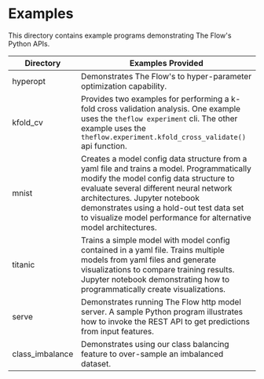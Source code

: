 # Examples

This directory contains example programs demonstrating The Flow's Python APIs.

| Directory       | Examples Provided                                                                                                                                                                                                                                                                                                                 |
| --------------- | --------------------------------------------------------------------------------------------------------------------------------------------------------------------------------------------------------------------------------------------------------------------------------------------------------------------------------- |
| hyperopt        | Demonstrates The Flow's to hyper-parameter optimization capability.                                                                                                                                                                                                                                                                 |
| kfold_cv        | Provides two examples for performing a k-fold cross validation analysis.  One example uses the `theflow experiment` cli.  The other example uses the `theflow.experiment.kfold_cross_validate()` api function.                                                                                                                      |
| mnist           | Creates a model config data structure from a yaml file and trains a model.  Programmatically modify the model config data structure to evaluate several different neural network architectures.  Jupyter notebook demonstrates using a hold-out test data set to visualize model performance for alternative model architectures. |
| titanic         | Trains a simple model with model config contained in a yaml file.  Trains multiple models from yaml files and generate visualizations to compare training results.  Jupyter notebook demonstrating how to programmatically create visualizations.                                                                                 |
| serve           | Demonstrates running The Flow http model server.  A sample Python program illustrates how to invoke the REST API to get predictions from input features.                                                                                                                                                                            |
| class_imbalance | Demonstrates using our class balancing feature to over-sample an imbalanced dataset.                                                                                                                                                                                                                                              |
